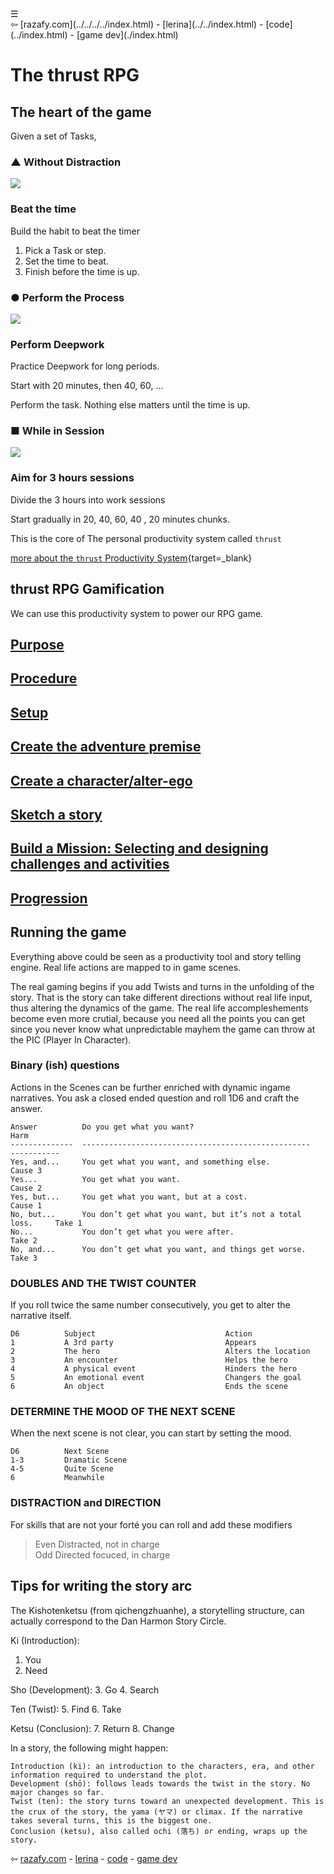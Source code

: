 <div class="navbar"><a class="openbtn" onclick="openNav()">&#9776;</a></div>
<main>
⇦ [razafy.com](../../../../index.html)  - [lerina](../../index.html) - [code](../index.html) - [game dev](./index.html)  

# The thrust RPG

## The heart of the game

Given a set of Tasks, 

<div class="image-mosaic">
<div class="card card-tall"><div class="card2"><h3>▲ Without Distraction</h3>
<img src="./pix/Hourglass.jpg"/><h3>Beat the time</h3><div class="focus-content">
<p>Build the habit to beat the timer</p>
<ol><li>Pick a Task or step.</li><li>Set the time to beat.</li><li>Finish before the time is up.</li></ol>
</div></div></div>
<div class="card card-tall"><div class="card2"><h3>● Perform the Process</h3>
<img src="./pix/Hourglass.jpg"/><h3>Perform Deepwork</h3><div class="focus-content">
<p>Practice Deepwork for long periods.</p>
<p>Start with 20 minutes, then 40, 60, ...</p>
<p>Perform the task. Nothing else matters until the time is up.</p>
</div></div></div>
<div class="card card-tall"><div class="card2"><h3>■ While in Session</h3><img src="./pix/Hourglass.jpg"/><h3>Aim for 3 hours sessions</h3>
<div class="focus-content">
<p>Divide the 3 hours into work sessions</p>
<p>Start gradually in 20, 40, 60, 40 , 20 minutes chunks.</p>

</div></div></div>
</div>

This is the core of The personal productivity system called `thrust`

[more about the `thrust` Productivity System](../../text/the_process/thrust_productivity_system.html){target=_blank}

## thrust RPG Gamification

We can use this productivity system to power our RPG game.

## [Purpose](./Purpose.html)

## [Procedure](./Procedure.html)

## [Setup](./Setup.html)

## [Create the adventure premise](./Create_adventure_premise.html)

## [Create a character/alter-ego](./Create_a_character.html)

## [Sketch a story](./Sketch_a_story.html)

## [Build a Mission: Selecting and designing challenges and activities](./Build_a_Mission.md)

## [Progression](./Progression.html)

## Running the game

Everything above could be seen as a productivity tool and story telling engine.
Real life actions are mapped to in game scenes.

The real gaming begins if you add Twists and turns in the unfolding of the story.
That is the story can take different directions without real life input, thus 
altering the dynamics of the game. The real life accompleshements become even more 
crutial, because you need all the points you can get since you never know what
unpredictable mayhem the game can throw at the PIC (Player In Character).

### Binary (ish) questions

Actions in the Scenes can be further enriched with dynamic ingame narratives.
You ask a closed ended question and roll 1D6  and craft the answer.

```
Answer          Do you get what you want?                                   Harm
--------------  ---------------------------------------------------         -----------
Yes, and...     You get what you want, and something else.                  Cause 3
Yes...          You get what you want.                                      Cause 2
Yes, but...     You get what you want, but at a cost.                       Cause 1
No, but...      You don’t get what you want, but it’s not a total loss.     Take 1
No...           You don’t get what you were after.                          Take 2
No, and...      You don’t get what you want, and things get worse.          Take 3
```


### DOUBLES AND THE TWIST COUNTER

If you roll twice the same number consecutively, you get to alter the narrative itself.
  
```
D6          Subject                             Action
1           A 3rd party                         Appears
2           The hero                            Alters the location
3           An encounter                        Helps the hero
4           A physical event                    Hinders the hero
5           An emotional event                  Changers the goal
6           An object                           Ends the scene
```

### DETERMINE THE MOOD OF THE NEXT SCENE

When the next scene is not clear, you can start by setting the mood.

```
D6          Next Scene
1-3         Dramatic Scene
4-5         Quite Scene 
6           Meanwhile
```

###  DISTRACTION and DIRECTION

For skills that are not your forté you can roll and add these modifiers

> Even    Distracted, not in charge   
> Odd     Directed focuced, in charge  

## Tips for writing the story arc

The Kishotenketsu (from qichengzhuanhe), a storytelling structure, can actually correspond to the Dan Harmon Story Circle.

Ki (Introduction):
1. You
2. Need

Sho (Development):
3. Go
4. Search

Ten (Twist):
5. Find
6. Take

Ketsu (Conclusion):
7. Return
8. Change

In a story, the following might happen:

    Introduction (ki): an introduction to the characters, era, and other information required to understand the plot.
    Development (shō): follows leads towards the twist in the story. No major changes so far.
    Twist (ten): the story turns toward an unexpected development. This is the crux of the story, the yama (ヤマ) or climax. If the narrative takes several turns, this is the biggest one.
    Conclusion (ketsu), also called ochi (落ち) or ending, wraps up the story.

</main>

⇦ [razafy.com]()  - [lerina]() - [code](../index.html) - [game dev](./index.html)  

<script src="https://razafy.com/js/toc.js"></script>
<script>
let anchor= document.createElement('a');
anchor.href="javascript:closeNav()"; //void(0)"; //anchor[0].onclick = closeNav();
anchor.className = "closebtn";  
anchor.innerHTML="&times;";
document.getElementById("TOC").prepend(anchor);

let navCrumbs= document.createElement('div');
navCrumbs.className = "hover-nav";
navCrumbs.innerHTML = `
<div class="hover-nav">
<ul>
<li><a href="../../../../index.html">⇦ home</a></li>
<li><a href="../../index.html">lerina</a></li>
<li><a href="../index.html">code</a></li>
<li><a href="./index.html">game dev</a></li>
</ul>
</div>`;
document.getElementById("TOC").prepend(navCrumbs); 
</script>

